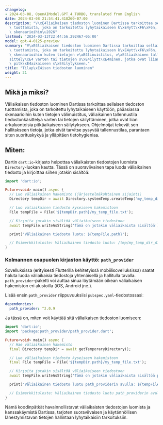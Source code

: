 ```yaml
---
changelog:
- 2024-03-08, OpenAIModel.GPT_4_TURBO, translated from English
date: 2024-03-08 21:54:41.418260-07:00
description: "V\xE4liaikaisen tiedoston luominen Dartissa tarkoittaa sellaisen tiedoston\
  \ tuottamista, joka on tarkoitettu lyhytaikaiseen k\xE4ytt\xF6\xF6n, p\xE4\xE4asiassa\
  \ skenaarioihin\u2026"
lastmod: '2024-03-13T22:44:56.292467-06:00'
model: gpt-4-0125-preview
summary: "V\xE4liaikaisen tiedoston luominen Dartissa tarkoittaa sellaisen tiedoston\
  \ tuottamista, joka on tarkoitettu lyhytaikaiseen k\xE4ytt\xF6\xF6n, p\xE4\xE4asiassa\
  \ skenaarioihin kuten tietojen v\xE4limuistitus, v\xE4liaikainen tallennustila tiedostonk\xE4\
  sittely\xE4 varten tai tietojen s\xE4ilytt\xE4minen, jotka ovat liian arkaluontoisia\
  \ pitk\xE4aikaiseen s\xE4ilytykseen."
title: "Tilap\xE4isen tiedoston luominen"
weight: 21
---
```


## Mikä ja miksi?
Väliaikaisen tiedoston luominen Dartissa tarkoittaa sellaisen tiedoston tuottamista, joka on tarkoitettu lyhytaikaiseen käyttöön, pääasiassa skenaarioihin kuten tietojen välimuistitus, väliaikainen tallennustila tiedostonkäsittelyä varten tai tietojen säilyttäminen, jotka ovat liian arkaluontoisia pitkäaikaiseen säilytykseen. Ohjelmoijat tekevät sen hallitakseen tietoja, jotka eivät tarvitse pysyvää tallennustilaa, parantaen siten suorituskykyä ja ylläpitäen tietohygieniaa.

## Miten:
Dartin `dart:io`-kirjasto helpottaa väliaikaisten tiedostojen luomista `Directory`-luokan kautta. Tässä on suoraviivainen tapa luoda väliaikainen tiedosto ja kirjoittaa siihen jotakin sisältöä:

```dart
import 'dart:io';

Future<void> main() async {
  // Luo väliaikainen hakemisto (järjestelmäkohtainen sijainti)
  Directory tempDir = await Directory.systemTemp.createTemp('my_temp_dir_');

  // Luo väliaikainen tiedosto kyseiseen hakemistoon
  File tempFile = File('${tempDir.path}/my_temp_file.txt');

  // Kirjoita jotakin sisältöä väliaikaiseen tiedostoon
  await tempFile.writeAsString('Tämä on jotakin väliaikaista sisältöä');

  print('Väliaikainen tiedosto luotu: ${tempFile.path}');

  // Esimerkkituloste: Väliaikainen tiedosto luotu: /tmp/my_temp_dir_A1B2C3/my_temp_file.txt
}
```

### Kolmannen osapuolen kirjaston käyttö: `path_provider`

Sovelluksissa (erityisesti Flutterilla kehitetyissä mobiilisovelluksissa) saatat haluta luoda väliaikaisia tiedostoja yhtenäisellä ja hallitulla tavalla. `path_provider`-paketti voi auttaa sinua löytämään oikean väliaikaisen hakemiston eri alustoilla (iOS, Android jne.).

Lisää ensin `path_provider` riippuvuuksiisi `pubspec.yaml`-tiedostossasi:

```yaml
dependencies:
  path_provider: ^2.0.9
```

Ja tässä on, miten voit käyttää sitä väliaikaisen tiedoston luomiseen:

```dart
import 'dart:io';
import 'package:path_provider/path_provider.dart';

Future<void> main() async {
  // Hae väliaikainen hakemisto
  final Directory tempDir = await getTemporaryDirectory();

  // Luo väliaikainen tiedosto kyseiseen hakemistoon
  final File tempFile = File('${tempDir.path}/my_temp_file.txt');

  // Kirjoita jotakin sisältöä väliaikaiseen tiedostoon
  await tempFile.writeAsString('Tämä on jotakin väliaikaista sisältöä path_providerin avulla');

  print('Väliaikainen tiedosto luotu path_providerin avulla: ${tempFile.path}');

  // Esimerkkituloste: Väliaikainen tiedosto luotu path_providerin avulla: /tmp/my_temp_file.txt (polku voi vaihdella alustan mukaan)
}
```

Nämä koodinpätkät havainnollistavat väliaikaisten tiedostojen luomista ja kanssakäymistä Dartissa, tarjoten suoraviivaisen ja käytännöllisen lähestymistavan tietojen hallintaan lyhytaikaisiin tarkoituksiin.
